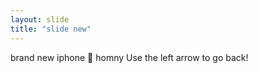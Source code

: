 ```yaml
---
layout: slide
title: "slide new"
---
```

brand new iphone :tada:
homny
Use the left arrow to go back!
